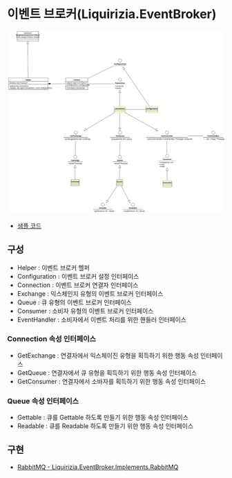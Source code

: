 # 이벤트 브로커(Liquirizia.EventBroker)

![클래스 다이어그램](../res/EventBroker.svg)

- [샘플 코드](../sample/EventBroker.py)

## 구성

- Helper : 이벤트 브로커 헬퍼
- Configuration : 이벤트 브로커 설정 인터페이스
- Connection : 이벤트 브로커 연결자 인터페이스
- Exchange : 익스체인지 유형의 이벤트 브로커 인터페이스
- Queue : 큐 유형의 이벤트 브로커 인터페이스
- Consumer : 소비자 유형의 이벤트 브로커 인터페이스
- EventHandler : 소비자에서 이벤트 처리를 위한 핸들러 인터페이스

### Connection 속성 인터페이스

- GetExchange : 연결자에서 익스체이진 유형을 획득하기 위한 행동 속성  인터페이스
- GetQueue : 연결자에서 큐 유형을 획득하기 위한 행동 속성  인터페이스
- GetConsumer : 연결자에서 소바자를 획득하기 위한 행동 속성 인터페이스

### Queue 속성 인터페이스

- Gettable : 큐를 Gettable 하도록 만들기 위한 행동 속성 인터페이스
- Readable : 큐를 Readable 하도록 만들기 위한 행동 속성 인터페이스 

## 구현

- [RabbitMQ - Liquirizia.EventBroker.Implements.RabbitMQ](https://github.com/yong5eon/Liquirizia.EventBroker.Implements.RabbitMQ)

